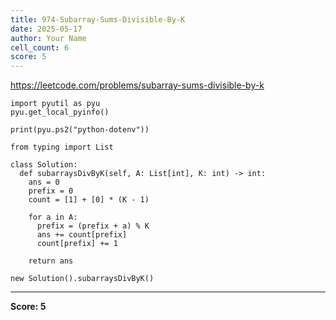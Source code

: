 ```yaml
---
title: 974-Subarray-Sums-Divisible-By-K
date: 2025-05-17
author: Your Name
cell_count: 6
score: 5
---
```


https://leetcode.com/problems/subarray-sums-divisible-by-k


```
import pyutil as pyu
pyu.get_local_pyinfo()
```


```
print(pyu.ps2("python-dotenv"))
```


```
from typing import List
```


```
class Solution:
  def subarraysDivByK(self, A: List[int], K: int) -> int:
    ans = 0
    prefix = 0
    count = [1] + [0] * (K - 1)

    for a in A:
      prefix = (prefix + a) % K
      ans += count[prefix]
      count[prefix] += 1

    return ans
```


```
new Solution().subarraysDivByK()
```


---
**Score: 5**